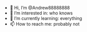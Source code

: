 - 👋 Hi, I’m @Andrew88888888
- 👀 I’m interested in: who knows
- 🌱 I’m currently learning: everything
- 📫 How to reach me: probably not

<!---
Andrew88888888/Andrew88888888 is a ✨ special ✨ repository because its `README.md` (this file) appears on your GitHub profile.
You can click the Preview link to take a look at your changes.
--->
